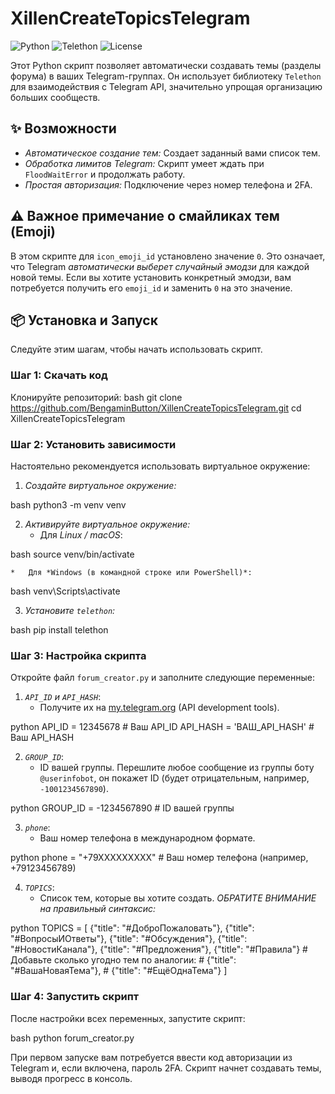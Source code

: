 # XillenCreateTopicsTelegram

![Python](https://img.shields.io/badge/Python-3.7%2B-blue?style=for-the-badge&logo=python&logoColor=white)
![Telethon](https://img.shields.io/badge/Library-Telethon-2CA5E0?style=for-the-badge&logo=telegram&logoColor=white)
![License](https://img.shields.io/badge/License-MIT-green?style=for-the-badge)

Этот Python скрипт позволяет автоматически создавать темы (разделы форума) в ваших Telegram-группах. Он использует библиотеку `Telethon` для взаимодействия с Telegram API, значительно упрощая организацию больших сообществ.

## ✨ Возможности

*   *Автоматическое создание тем:* Создает заданный вами список тем.
*   *Обработка лимитов Telegram:* Скрипт умеет ждать при `FloodWaitError` и продолжать работу.
*   *Простая авторизация:* Подключение через номер телефона и 2FA.

## ⚠️ Важное примечание о смайликах тем (Emoji)

В этом скрипте для `icon_emoji_id` установлено значение `0`. Это означает, что Telegram *автоматически выберет случайный эмодзи* для каждой новой темы. Если вы хотите установить конкретный эмодзи, вам потребуется получить его `emoji_id` и заменить `0` на это значение.

## 📦 Установка и Запуск

Следуйте этим шагам, чтобы начать использовать скрипт.

### Шаг 1: Скачать код

Клонируйте репозиторий:
bash
git clone https://github.com/BengaminButton/XillenCreateTopicsTelegram.git
cd XillenCreateTopicsTelegram

### Шаг 2: Установить зависимости

Настоятельно рекомендуется использовать виртуальное окружение:

1. *Создайте виртуальное окружение:*
    
bash
    python3 -m venv venv
    
2. *Активируйте виртуальное окружение:*
    *   Для *Linux / macOS*:
        
bash
        source venv/bin/activate
        
    *   Для *Windows (в командной строке или PowerShell)*:
        
bash
        venv\Scripts\activate
        
3. *Установите `telethon`:*
    
bash
    pip install telethon
    

### Шаг 3: Настройка скрипта

Откройте файл `forum_creator.py` и заполните следующие переменные:

1. *`API_ID` и `API_HASH`*:
    *   Получите их на [my.telegram.org](https://my.telegram.org) (API development tools).
    
python
    API_ID = 12345678 # Ваш API_ID
    API_HASH = 'ВАШ_API_HASH' # Ваш API_HASH
    

2. *`GROUP_ID`*:
    *   ID вашей группы. Перешлите любое сообщение из группы боту `@userinfobot`, он покажет ID (будет отрицательным, например, `-1001234567890`).
    
python
    GROUP_ID = -1234567890 # ID вашей группы
    

3. *`phone`*:
    *   Ваш номер телефона в международном формате.
    
python
    phone = "+79XXXXXXXXX" # Ваш номер телефона (например, +79123456789)
    

4. *`TOPICS`*:
    *   Список тем, которые вы хотите создать. *ОБРАТИТЕ ВНИМАНИЕ на правильный синтаксис:*
    
python
    TOPICS = [
        {"title": "#ДоброПожаловать"},
        {"title": "#ВопросыИОтветы"},
        {"title": "#Обсуждения"},
        {"title": "#НовостиКанала"},
        {"title": "#Предложения"},
        {"title": "#Правила"}
        # Добавьте сколько угодно тем по аналогии:
        # {"title": "#ВашаНоваяТема"},
        # {"title": "#ЕщёОднаТема"}
    ]
    

### Шаг 4: Запустить скрипт

После настройки всех переменных, запустите скрипт:

bash
python forum_creator.py

При первом запуске вам потребуется ввести код авторизации из Telegram и, если включена, пароль 2FA. Скрипт начнет создавать темы, выводя прогресс в консоль.
